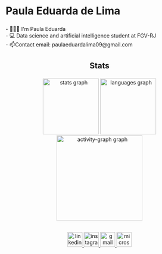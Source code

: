 <h1 align="left">Paula Eduarda de Lima</h1>

###

<p align="left">- 🙋🏽‍♀️ I'm Paula Eduarda<br>- 💻 Data science and artificial intelligence student at FGV-RJ <br>- 📫Contact email:  paulaeduardalima09@gmail.com</p>

###

<h2 align="center">Stats</h2>

###

<div align="center">
  <img src="https://github-readme-stats.vercel.app/api?username=PAULA-123&hide_title=false&hide_rank=false&show_icons=true&include_all_commits=true&count_private=true&disable_animations=false&theme=synthwave&locale=en&hide_border=false&order=1" height="150" alt="stats graph"  />
  <img src="https://github-readme-stats.vercel.app/api/top-langs?username=PAULA-123&locale=en&hide_title=false&layout=compact&card_width=320&langs_count=5&theme=synthwave&hide_border=false&order=2" height="150" alt="languages graph"  />
  <img src="https://github-readme-activity-graph.vercel.app/graph?username=PAULA-123&radius=16&theme=nord&area=true&order=5&hide_border=false&hide_title=false&line=9932CC&point=9932CC&area_color=9932CC&bg_color=2B213A&title_color=DD6387&color=8C8C8C" height=230" alt="activity-graph graph"  />
</div>

###

<h2 align="left"></h2>

###

<div align="center">
  <a href="https://www.linkedin.com/in/paula-eduarda-de-lima-7757062ba/" target="_blank">
    <img src="https://img.shields.io/static/v1?message=LinkedIn&logo=linkedin&label=&color=0077B5&logoColor=white&labelColor=&style=for-the-badge" height="40" alt="linkedin logo"  />
  </a>
  <a href="https://www.instagram.com/paulaeduardalima09/" target="_blank">
    <img src="https://img.shields.io/static/v1?message=Instagram&logo=instagram&label=&color=E4405F&logoColor=white&labelColor=&style=for-the-badge" height="40" alt="instagram logo"  />
  </a>
  <a href="paulaeduardalima09@gmail.com" target="_blank">
    <img src="https://img.shields.io/static/v1?message=Gmail&logo=gmail&label=&color=D14836&logoColor=white&labelColor=&style=for-the-badge" height="40" alt="gmail logo"  />
  </a>
  <a href="b51097@fgv.edu.br" target="_blank">
    <img src="https://img.shields.io/static/v1?message=Outlook&logo=microsoft-outlook&label=&color=0078D4&logoColor=white&labelColor=&style=for-the-badge" height="40" alt="microsoft-outlook logo"  />
  </a>
</div>

###
